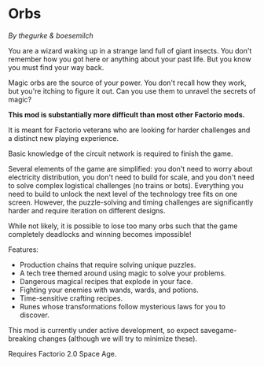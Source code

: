 # Orbs

_By thegurke & boesemilch_

You are a wizard waking up in a strange land full of giant insects. You don't remember how you got here or anything about your past life. But you know you must find your way back.

Magic orbs are the source of your power. You don't recall how they work, but you're itching to figure it out. Can you use them to unravel the secrets of magic?

**This mod is substantially more difficult than most other Factorio mods.**

It is meant for Factorio veterans who are looking for harder challenges and a distinct new playing experience.

Basic knowledge of the circuit network is required to finish the game.

Several elements of the game are simplified: you don't need to worry about electricity distribution, you don't need to build for scale, and you don't need to solve complex logistical challenges (no trains or bots). Everything you need to build to unlock the next level of the technology tree fits on one screen. However, the puzzle-solving and timing challenges are significantly harder and require iteration on different designs.

While not likely, it is possible to lose too many orbs such that the game completely deadlocks and winning becomes impossible!

Features:

* Production chains that require solving unique puzzles.
* A tech tree themed around using magic to solve your problems.
* Dangerous magical recipes that explode in your face.
* Fighting your enemies with wands, wards, and potions.
* Time-sensitive crafting recipes.
* Runes whose transformations follow mysterious laws for you to discover.

This mod is currently under active development, so expect savegame-breaking changes (although we will try to minimize these).

Requires Factorio 2.0 Space Age.
